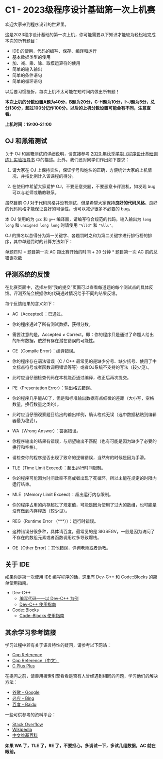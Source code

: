 # C1 - 2023级程序设计基础第一次上机赛

欢迎大家来到程序设计的世界里。

这是2023程序设计基础的第一次上机，你可能需要以下知识才能较为轻松地完成本次的所有题目：

* IDE 的使用，代码的编写、保存、编译和运行
* 基本数据类型的使用
* 加、减、乘、除、取模运算符的使用
* 简单的输入输出
* 简单的条件语句
* 简单的循环语句

以后要习惯挫折，每次上机不太可能在短时间内做出所有题！

**本次上机的分数设置A题为40分，B题为20分，C-H题为10分，I~J题为5分，总分130分，超过100分记作100分。以后的上机分数设置可能会有不同，注意查看。**

**上机时间：19:00-21:00**

## OJ 和黑箱测试

关于 OJ 和黑箱测试的详细说明，请直接参考 [2020 年秋季学期《程序设计基础训练》实验指导书](https://pantw.gitee.io/coding-introduction/) 中的描述。此外，我们还对同学们作出如下要求：

1. 请大家在 OJ 上保持实名，保证学号和姓名的正确，方便统计大家的上机情况，并按比例计入该课程的得分。

2. 在使用中希望大家爱护 OJ，不要恶意交题，不要恶意卡评测机，如发现 bug 可以与老师或助教联系。

虽然目前 OJ 对于代码风格并没有测试，但是希望大家保持**良好的代码风格**。良好的代码风格才能保证良好的可读性，也可以减少很多不必要的 bug。

本 OJ 使用的为 `gcc` 和 `g++` 编译器，请编写符合规范的代码。输入输出为 `long long` 和 `unsigned long long` 时请使用 `"%lld"` 和 `"%llu"`。

OJ 的排名以总得分为第一关键字、各题罚时之和为第二关键字进行排行榜的排序，其中单题罚时的计算方法如下：

 单题罚时 = 题目第一次 AC 距比赛开始的时间 + 20 分钟 * 题目第一次 AC 前的总错误次数

## 评测系统的反馈

在比赛页面中，选择左侧“我的提交”页面可以查看每道题的每个测试点的具体反馈。评测系统会根据你的代码通过情况给予不同的结果反馈。

每个反馈结果的含义如下：

* AC（Accepted）：已通过。
* 你的程序通过了所有测试数据，获得分数。
* 需要注意的是，Accepted ≠ Correct。即：你的程序只是通过了命题人给出的所有数据，依然有存在潜在错误的可能性。

* CE（Compile Error）：编译错误。
* 你的程序存在语法错误（C / C++ 最常见的是缺少分号、缺少括号、使用了中文标点符号或者函数调用错误等等）或者OJ系统不支持的写法（较少见）。
* 此时应当仔细检查代码在本机能否通过编译，改正后再次提交。

* PE（Presentation Error）：输出格式错误。
* 你的程序几乎能AC了，但是和标准输出数据有点细微的差距（大小写，空格数量，换行数量之类的）。
* 此时应当仔细观察题目给出的输出样例，确认格式无误（选中数据粘贴到编辑器最为稳妥）。

* WA（Wrong Answer）：答案错误。
* 你程序输出的结果有错误，与期望输出不匹配（也有可能是因为缺少了必要的换行和空格）。
* 请检查你的程序是否出现了致命的逻辑错误，当然有的时候是因为手滑。

* TLE（Time Limit Exceed）：超出运行时间限制。
* 你的程序可能因为时间效率不高或者出现了死循环，所以未能在规定的时限内运行结束。

* MLE（Memory Limit Exceed）：超出运行内存限制。
* 你的程序占用的内存超过了规定值，可能是因为使用了过大的数组，也可能是没有做到内存释放（较少见）。

* REG（Runtime Error （***））：运行时错误。
* 这种错误分很多种，具体请百度。最常见的是 SIGSEGV，一般是因为访问了不存在的数组元素或者函数调用过多导致爆栈。

* OE（Other Error）：其他错误，详询老师或者助教。

## 关于 IDE

如果你是第一次使用 IDE 编写程序的话，这里有 Dev-C++ 和 Code::Blocks 的简单使用指南。

* Dev-C++
  * [编写代码——以 Dev-C++ 为例](https://pantw.gitee.io/coding-introduction/#%E4%BB%A5-dev-c-%E4%B8%BA%E4%BE%8B)
  * [Dev-C++ 使用指南](http://image.accoding.cn/DEV%E4%BD%BF%E7%94%A8%E6%8C%87%E5%8D%97.pdf)
* Code::Blocks
  * [Code::Blocks 使用指南](http://image.accoding.cn/CB%E4%BD%BF%E7%94%A8%E6%8C%87%E5%8D%97.pdf)

## 其余学习参考链接

学习过程中若有关于语言特性的疑问，请参考以下网站：

* [Cpp Reference](https://en.cppreference.com)
* [Cpp Reference（中文）](https://zh.cppreference.com)
* [C Plus Plus](http://www.cplusplus.com/)

在提问之前，请善用搜索引擎看看是否有人曾经遇到相同的问题，学习他们的解决方法：

* [谷歌 - Google](https://www.google.com/)
* [必应 - Bing](https://cn.bing.com/)
* [百度 - Baidu](https://www.baidu.com/)

一些可供参考的资料平台：

* [Stack Overflow](https://stackoverflow.com/)
* [Wikipedia](https://en.wikipedia.org)
* [中文维基百科](https://zh.wikipedia.org)

**如果 WA 了，TLE 了，RE 了，不要担心，多调试一下，多试几组数据，AC 就在眼前。**
